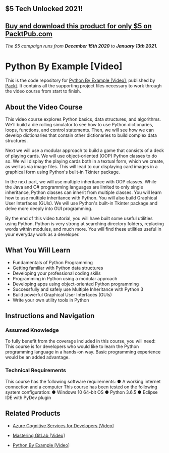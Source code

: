 ## $5 Tech Unlocked 2021!
[Buy and download this product for only $5 on PacktPub.com](https://www.packtpub.com/)
-----
*The $5 campaign         runs from __December 15th 2020__ to __January 13th 2021.__*

# Python By Example [Video]
This is the code repository for [Python By Example [Video]](https://www.packtpub.com/application-development/python-example-video?utm_source=github&utm_medium=repository&utm_campaign=9781788625807), published by [Packt](https://www.packtpub.com/?utm_source=github). It contains all the supporting project files necessary to work through the video course from start to finish.
## About the Video Course
This video course explores Python basics, data structures, and algorithms. We'll build a die rolling simulator to see how to use Python dictionaries, loops, functions, and control statements. 
Then, we will see how we can develop dictionaries that contain other dictionaries to build complex data structures. 

Next we will use a modular approach to build a game that consists of a deck of playing cards. We will use object-oriented (OOP) Python classes to do so. We will display the playing cards both in a textual form, which we create, as well as via image files. This will lead to our displaying card images in a graphical form using Python's built-in Tkinter package.

In the next part, we will use multiple inheritance with OOP classes. While the Java and C# programming languages are limited to only single inheritance, Python classes can inherit from multiple classes. You will learn how to use multiple inheritance with Python.
You will also build Graphical User Interfaces (GUIs). We will use Python's built-in Tkinter package and delve more deeply into GUI programming.

By the end of this video tutorial, you will have built some useful utilities using Python. Python is very strong at searching directory folders, replacing words within modules, and much more. You will find these utilities useful in your everyday work as a developer.

<H2>What You Will Learn</H2>
<DIV class=book-info-will-learn-text>
<UL>
<LI>Fundamentals of Python Programming 
<LI>Getting familiar with Python data structures 
<LI>Developing your professional coding skills&nbsp; 
<LI>Programming in Python using a modular approach 
<LI>Developing apps using object-oriented Python programming 
<LI>Successfully and safely use Multiple Inheritance with Python 3 
<LI>Build powerful Graphical User Interfaces (GUIs) 
<LI>Write your own utility tools in Python </LI></UL></DIV>

## Instructions and Navigation
### Assumed Knowledge
To fully benefit from the coverage included in this course, you will need:<br/>
This course is for developers who would like to learn the Python programming language in a hands-on way. Basic programming experience would be an added advantage.
### Technical Requirements
This course has the following software requirements: ● A working internet connection and a computer This course has been tested on the following system configuration: ● Windows 10 64-bit OS ● Python 3.6.5 ● Eclipse IDE with PyDev plugin



## Related Products
* [Azure Cognitive Services for Developers [Video]](https://www.packtpub.com/application-development/azure-cognitive-services-developers-video?utm_source=github&utm_medium=repository&utm_campaign=9781838552565)

* [Mastering GitLab [Video]](https://www.packtpub.com/networking-and-servers/mastering-gitlab-video?utm_source=github&utm_medium=repository&utm_campaign=9781789537642)

* [Python By Example [Video]](https://www.packtpub.com/application-development/python-example-video?utm_source=github&utm_medium=repository&utm_campaign=9781788625807)

